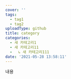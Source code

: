 ```yaml
---
cover: ''
tags:
  - tag1
  - tag2
uploadType: github
title: category
categories:
  - 새 카테고리1
  - 새 카테고리11
  - 　↳ 새 카테고리111
date: '2021-05-28 13:58:11'
---
```

내용